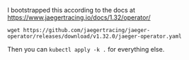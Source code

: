 I bootstrapped this according to the docs at https://www.jaegertracing.io/docs/1.32/operator/

    wget https://github.com/jaegertracing/jaeger-operator/releases/download/v1.32.0/jaeger-operator.yaml

Then you can `kubectl apply -k .` for everything else.
